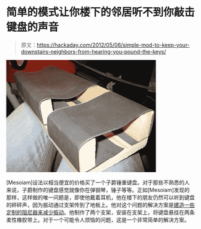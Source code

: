 # 简单的模式让你楼下的邻居听不到你敲击键盘的声音

> 原文：<https://hackaday.com/2012/05/06/simple-mod-to-keep-your-downstairs-neighbors-from-hearing-you-pound-the-keys/>

![](img/7574f712f7f6583b15ebdc062c2755c8.png "keyboard shocks")

[Mesoiam]设法以相当便宜的价格买了一个子爵锤重键盘。对于那些不熟悉的人来说，子爵制作的键盘感觉就像你在弹钢琴，锤子等等。正如[Mesoiam]发现的那样，这样做的唯一问题是，即使他戴着耳机，他在楼下的朋友仍然可以听到键盘的砰砰声，因为振动通过支架传到了地板上。他对这个问题的解决方案是[建造一些定制的阻尼器来减少振动](https://sites.google.com/site/mesoiam/home/quiet-keyboard)。他制作了两个支架，安装在支架上，将键盘悬挂在两条柔性橡胶带上。对于一个可能令人烦恼的问题，这是一个非常简单的解决方案。